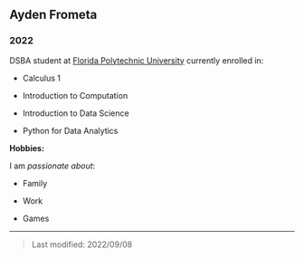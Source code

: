 ## Ayden Frometa

### 2022 

DSBA student at [Florida Polytechnic University](https://www.floridapoly.edu) currently enrolled in: 

- Calculus 1

- Introduction to Computation 

- Introduction to Data Science

- Python for Data Analytics

**Hobbies:**

I am _passionate about_: 

- Family

- Work

- Games 

***

> Last modified: 2022/09/08
